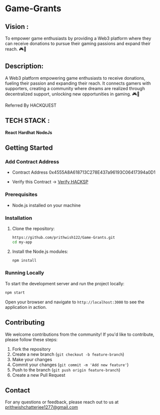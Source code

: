 ﻿# Game-Grants

 ## Vision :
 To empower game enthusiasts by providing a Web3 platform where they can receive donations to pursue their gaming passions and expand their reach. 🎮🌟

 ## Description: 
 A Web3 platform empowering game enthusiasts to receive donations, fueling their passion and expanding their reach. It connects gamers with supporters, creating a community where dreams are realized through decentralized support, unlocking new opportunities in gaming. 🎮🌟

Referred By HACKQUEST

## TECH STACK :

**React**
**Hardhat**
**NodeJs**


## Getting Started

### Add Contract Address
- Contract Address 0x4555A8A618713C278E437a96193C06417394a0D1

- Verify this Contract -> [Verify HACKSP](https://testnet.aiascan.com/token/0x4555A8A618713C278E437a96193C06417394a0D1)

### Prerequisites

- Node.js installed on your machine

### Installation

1. Clone the repository:
    ```bash
    https://github.com/prithwish122/Game-Grants.git
    cd my-app
    ```

2. Install the Node.js modules:
    ```bash
    npm install
    ```

### Running Locally

To start the development server and run the project locally:

```bash
npm start
```

Open your browser and navigate to `http://localhost:3000` to see the application in action.

## Contributing

We welcome contributions from the community! If you'd like to contribute, please follow these steps:

1. Fork the repository
2. Create a new branch (`git checkout -b feature-branch`)
3. Make your changes
4. Commit your changes (`git commit -m 'Add new feature'`)
5. Push to the branch (`git push origin feature-branch`)
6. Create a new Pull Request

## Contact

For any questions or feedback, please reach out to us at prithwishchatterjee1277@gmail.com
 
